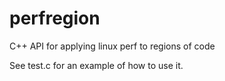 # perfregion
C++ API for applying linux perf to regions of code

See test.c for an example of how to use it.

